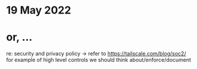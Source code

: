 # 19 May 2022
# or, …

re: security and privacy policy
  → refer to https://tailscale.com/blog/soc2/ for example of high level
    controls we should think about/enforce/document
